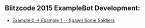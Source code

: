 
## Blitzcode 2015 ExampleBot Development:
- [Example 0 -> Example 1 -- Spawn Some Soldiers](https://github.com/stephenbush-wf/exampleBot/commit/d54ca3277fd59d4865dc24716b8bd6d1f5112fa2)
